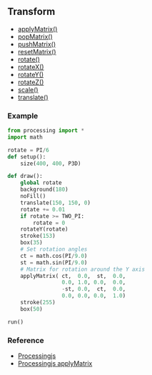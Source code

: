 ## Transform

* [applyMatrix()](http://processingjs.org/reference/applyMatrix_/)
* [popMatrix()](http://processingjs.org/reference/popMatrix_/)
* [pushMatrix()](http://processingjs.org/reference/pushMatrix_/)
* [resetMatrix()](http://processingjs.org/reference/resetMatrix_/)
* [rotate()](http://processingjs.org/reference/rotate_/)
* [rotateX()](http://processingjs.org/reference/rotateX_/)
* [rotateY()](http://processingjs.org/reference/rotateY_/)
* [rotateZ()](http://processingjs.org/reference/rotateZ_/)
* [scale()](http://processingjs.org/reference/scale_/)
* [translate()](http://processingjs.org/reference/translate_/)

### Example

```python
from processing import *
import math

rotate = PI/6
def setup():
    size(400, 400, P3D)

def draw():
    global rotate
    background(180)
    noFill()
    translate(150, 150, 0)
    rotate += 0.01
    if rotate >= TWO_PI:
        rotate = 0
    rotateY(rotate)
    stroke(153)
    box(35)
    # Set rotation angles
    ct = math.cos(PI/9.0)
    st = math.sin(PI/9.0)          
    # Matrix for rotation around the Y axis
    applyMatrix( ct,  0.0,  st,  0.0,
                 0.0, 1.0, 0.0,  0.0,
                 -st, 0.0,  ct,  0.0,
                 0.0, 0.0, 0.0,  1.0)
    stroke(255)
    box(50)

run()
```

### Reference

* [Processingjs](http://processingjs.org/reference/)
* [Processingjs applyMatrix](http://processingjs.org/reference/applyMatrix_/)
